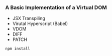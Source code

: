 ### A Basic Implementation of a Virtual DOM

- JSX Transpiling
- Virutal Hyperscript (Babel)
- VDOM
- DIFF
- PATCH

```
npm install
```
